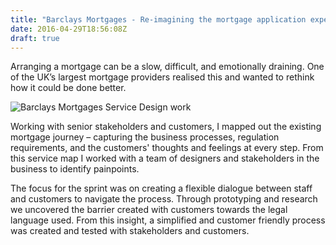 ```yaml
---
title: "Barclays Mortgages - Re-imagining the mortgage application experience"
date: 2016-04-29T18:56:08Z
draft: true
---
```



Arranging a mortgage can be a slow, difficult, and emotionally draining. One of the UK’s largest mortgage providers realised this and wanted to rethink how it could be done better.

![Barclays Mortgages Service Design work](/img/Portfolio_2020_Barclays_Mortgages.jpg)

Working with senior stakeholders and customers, I mapped out the existing mortgage journey – capturing the business processes, regulation requirements, and the customers' thoughts and feelings at every step. From this service map I worked with a team of designers and stakeholders in the business to identify painpoints.

The focus for the sprint was on creating a flexible dialogue between staff and customers to navigate the process. Through prototyping and research we uncovered the barrier created with customers towards the legal language used. From this insight, a simplified and customer friendly process was created and tested with stakeholders and customers.  